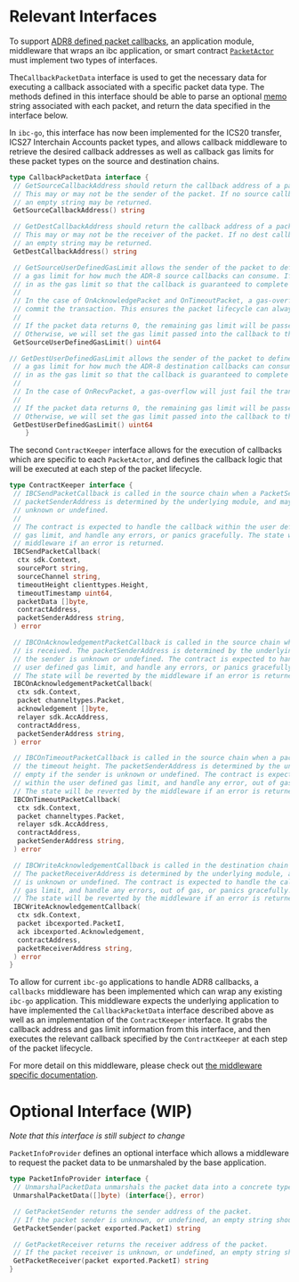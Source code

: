 <!--
order: 1
-->

# Relevant Interfaces

To support [ADR8 defined packet callbacks](https://github.com/cosmos/ibc-go/tree/main/docs/architecture/adr-008-app-caller-cbs), an application module, middleware that wraps an ibc application, or smart contract [`PacketActor`](https://github.com/cosmos/ibc-go/blob/main/docs/architecture/adr-008-app-caller-cbs/adr-008-app-caller-cbs.md#decision) must implement two types of interfaces.

The`CallbackPacketData` interface is used to get the necessary data for executing a callback associated with a specific packet data type. The methods defined in this interface should be able to parse an optional [memo](https://github.com/cosmos/ibc-go/pull/3287/files#diff-789b0526436120518abd3a52d5f6118f3453d1016ac15bf58affbabd46bbac27R66) string associated with each packet, and return the data specified in the interface below.

In `ibc-go`, this interface has now been implemented for the ICS20 transfer, ICS27 Interchain Accounts packet types, and allows callback middleware to retrieve the desired callback addresses as well as callback gas limits for these packet types on the source and destination chains.

```go
type CallbackPacketData interface {
 // GetSourceCallbackAddress should return the callback address of a packet data on the source chain.
 // This may or may not be the sender of the packet. If no source callback address exists for the packet,
 // an empty string may be returned.
 GetSourceCallbackAddress() string

 // GetDestCallbackAddress should return the callback address of a packet data on the destination chain.
 // This may or may not be the receiver of the packet. If no dest callback address exists for the packet,
 // an empty string may be returned.
 GetDestCallbackAddress() string

 // GetSourceUserDefinedGasLimit allows the sender of the packet to define inside the packet data
 // a gas limit for how much the ADR-8 source callbacks can consume. If defined, this will be passed
 // in as the gas limit so that the callback is guaranteed to complete within a specific limit.
 // 
 // In the case of OnAcknowledgePacket and OnTimeoutPacket, a gas-overflow will reject state changes made during callback but still
 // commit the transaction. This ensures the packet lifecycle can always complete.
 //
 // If the packet data returns 0, the remaining gas limit will be passed in (modulo any chain-defined limit)
 // Otherwise, we will set the gas limit passed into the callback to the `min(ctx.GasLimit, UserDefinedGasLimit())`
 GetSourceUserDefinedGasLimit() uint64

// GetDestUserDefinedGasLimit allows the sender of the packet to define inside the packet data
 // a gas limit for how much the ADR-8 destination callbacks can consume. If defined, this will be passed
 // in as the gas limit so that the callback is guaranteed to complete within a specific limit.
 //
 // In the case of OnRecvPacket, a gas-overflow will just fail the transaction allowing it to timeout on the sender side.
 //
 // If the packet data returns 0, the remaining gas limit will be passed in (modulo any chain-defined limit)
 // Otherwise, we will set the gas limit passed into the callback to the `min(ctx.GasLimit, UserDefinedGasLimit())`
 GetDestUserDefinedGasLimit() uint64
    }
```

The second `ContractKeeper` interface allows for the execution of callbacks which are specific to each `PacketActor`, and defines the callback logic that will be executed at each step of the packet lifecycle.

```go
type ContractKeeper interface {
 // IBCSendPacketCallback is called in the source chain when a PacketSend is executed. The
 // packetSenderAddress is determined by the underlying module, and may be empty if the sender is
 // unknown or undefined.
 //
 // The contract is expected to handle the callback within the user defined
 // gas limit, and handle any errors, or panics gracefully. The state will be reverted by the
 // middleware if an error is returned.
 IBCSendPacketCallback(
  ctx sdk.Context,
  sourcePort string,
  sourceChannel string,
  timeoutHeight clienttypes.Height,
  timeoutTimestamp uint64,
  packetData []byte,
  contractAddress,
  packetSenderAddress string,
 ) error

 // IBCOnAcknowledgementPacketCallback is called in the source chain when a packet acknowledgement
 // is received. The packetSenderAddress is determined by the underlying module, and may be empty if
 // the sender is unknown or undefined. The contract is expected to handle the callback within the
 // user defined gas limit, and handle any errors, or panics gracefully.
 // The state will be reverted by the middleware if an error is returned.
 IBCOnAcknowledgementPacketCallback(
  ctx sdk.Context,
  packet channeltypes.Packet,
  acknowledgement []byte,
  relayer sdk.AccAddress,
  contractAddress,
  packetSenderAddress string,
 ) error

 // IBCOnTimeoutPacketCallback is called in the source chain when a packet is not received before
 // the timeout height. The packetSenderAddress is determined by the underlying module, and may be
 // empty if the sender is unknown or undefined. The contract is expected to handle the callback
 // within the user defined gas limit, and handle any error, out of gas, or panics gracefully.
 // The state will be reverted by the middleware if an error is returned.
 IBCOnTimeoutPacketCallback(
  ctx sdk.Context,
  packet channeltypes.Packet,
  relayer sdk.AccAddress,
  contractAddress,
  packetSenderAddress string,
 ) error

 // IBCWriteAcknowledgementCallback is called in the destination chain when a packet acknowledgement is written.
 // The packetReceiverAddress is determined by the underlying module, and may be empty if the sender
 // is unknown or undefined. The contract is expected to handle the callback within the user defined
 // gas limit, and handle any errors, out of gas, or panics gracefully.
 // The state will be reverted by the middleware if an error is returned.
 IBCWriteAcknowledgementCallback(
  ctx sdk.Context,
  packet ibcexported.PacketI,
  ack ibcexported.Acknowledgement,
  contractAddress,
  packetReceiverAddress string,
 ) error
}
```

To allow for current `ibc-go` applications to handle ADR8 callbacks, a `callbacks` middleware has been implemented which can wrap any existing `ibc-go` application. This middleware expects the underlying application to have implemented the `CallbackPacketData` interface described above as well as an implementation of the `ContractKeeper` interface. It grabs the callback address and gas limit information from this interface, and then executes the relevant callback specified by the `ContractKeeper` at each step of the packet lifecycle.

For more detail on this middleware, please check out [the middleware specific documentation](../../ibc/middleware/callbacks/callbacks.md).

# Optional Interface (WIP)
*Note that this interface is still subject to change*

`PacketInfoProvider` defines an optional interface which allows a middleware to request the packet data to be unmarshaled by the base application.

```go
type PacketInfoProvider interface {
 // UnmarshalPacketData unmarshals the packet data into a concrete type
 UnmarshalPacketData([]byte) (interface{}, error)

 // GetPacketSender returns the sender address of the packet.
 // If the packet sender is unknown, or undefined, an empty string should be returned.
 GetPacketSender(packet exported.PacketI) string

 // GetPacketReceiver returns the receiver address of the packet.
 // If the packet receiver is unknown, or undefined, an empty string should be returned.
 GetPacketReceiver(packet exported.PacketI) string
}
```
